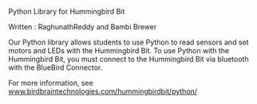 Python Library for Hummingbird Bit

Written : RaghunathReddy and Bambi Brewer

Our Python library allows students to use Python to read sensors and set motors and LEDs with the Hummingbird Bit. To use Python with the Hummingbird Bit, you must connect to the Hummingbird Bit via bluetooth with the BlueBird Connector. 

For more information, see www.birdbraintechnologies.com/hummingbirdbit/python/
